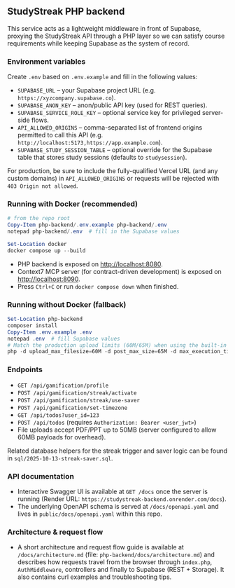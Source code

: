 ## StudyStreak PHP backend

This service acts as a lightweight middleware in front of Supabase, proxying the StudyStreak API through a PHP layer so we can satisfy course requirements while keeping Supabase as the system of record.

### Environment variables

Create `.env` based on `.env.example` and fill in the following values:

- `SUPABASE_URL` – your Supabase project URL (e.g. `https://xyzcompany.supabase.co`).
- `SUPABASE_ANON_KEY` – anon/public API key (used for REST queries).
- `SUPABASE_SERVICE_ROLE_KEY` – optional service key for privileged server-side flows.
- `API_ALLOWED_ORIGINS` – comma-separated list of frontend origins permitted to call this API (e.g. `http://localhost:5173,https://app.example.com`).
- `SUPABASE_STUDY_SESSION_TABLE` – optional override for the Supabase table that stores study sessions (defaults to `studysession`).

For production, be sure to include the fully-qualified Vercel URL (and any custom domains) in `API_ALLOWED_ORIGINS` or requests will be rejected with `403 Origin not allowed`.

### Running with Docker (recommended)

```powershell
# from the repo root
Copy-Item php-backend/.env.example php-backend/.env
notepad php-backend/.env  # fill in the Supabase values

Set-Location docker
docker compose up --build
```

- PHP backend is exposed on <http://localhost:8080>.
- Context7 MCP server (for contract-driven development) is exposed on <http://localhost:8090>.
- Press `Ctrl+C` or run `docker compose down` when finished.

### Running without Docker (fallback)

```powershell
Set-Location php-backend
composer install
Copy-Item .env.example .env
notepad .env  # fill Supabase values
# Match the production upload limits (60M/65M) when using the built-in server
php -d upload_max_filesize=60M -d post_max_size=65M -d max_execution_time=120 -d max_input_time=120 -S 127.0.0.1:8080 -t public
```

### Endpoints

- `GET /api/gamification/profile`
- `POST /api/gamification/streak/activate`
- `POST /api/gamification/streak/use-saver`
- `POST /api/gamification/set-timezone`
- `GET /api/todos?user_id=123`
- `POST /api/todos` (requires `Authorization: Bearer <user_jwt>`)
- File uploads accept PDF/PPT up to 50MB (server configured to allow 60MB payloads for overhead).

Related database helpers for the streak trigger and saver logic can be found in `sql/2025-10-13-streak-saver.sql`.

### API documentation

- Interactive Swagger UI is available at `GET /docs` once the server is running (Render URL: `https://studystreak-backend.onrender.com/docs`).
- The underlying OpenAPI schema is served at `/docs/openapi.yaml` and lives in `public/docs/openapi.yaml` within this repo.

### Architecture & request flow

- A short architecture and request flow guide is available at `/docs/architecture.md` (file: `php-backend/docs/architecture.md`) and describes how requests travel from the browser through `index.php`, `AuthMiddleware`, controllers and finally to Supabase (REST + Storage). It also contains curl examples and troubleshooting tips.
